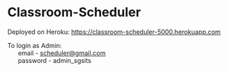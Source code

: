 # Classroom-Scheduler

Deployed on Heroku: https://classroom-scheduler-5000.herokuapp.com

To login as Admin: <br>
&nbsp; &nbsp; &nbsp; email - scheduler@gmail.com <br>
&nbsp; &nbsp; &nbsp; password - admin_sgsits
